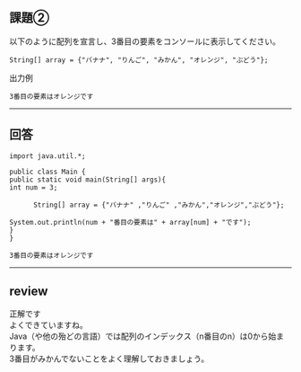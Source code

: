 ## 課題②
以下のように配列を宣言し、3番目の要素をコンソールに表示してください。
~~~
String[] array = {"バナナ", "りんご", "みかん", "オレンジ", "ぶどう"};
~~~
出力例
~~~
3番目の要素はオレンジです
~~~

---

## 回答

~~~
import java.util.*;

public class Main {
public static void main(String[] args){
int num = 3;

      String[] array = {"バナナ" ,"りんご" ,"みかん","オレンジ","ぶどう"};

System.out.println(num + "番目の要素は" + array[num] + "です");
}
}

3番目の要素はオレンジです
~~~
---

## review

正解です  
よくできていますね。  
Java（や他の殆どの言語）では配列のインデックス（n番目のn）は0から始まります。  
3番目がみかんでないことをよく理解しておきましょう。